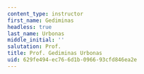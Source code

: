 ```yaml
---
content_type: instructor
first_name: Gediminas
headless: true
last_name: Urbonas
middle_initial: ''
salutation: Prof.
title: Prof. Gediminas Urbonas
uid: 629fe494-ec76-6d1b-0966-93cfd846ea2e
---
```

